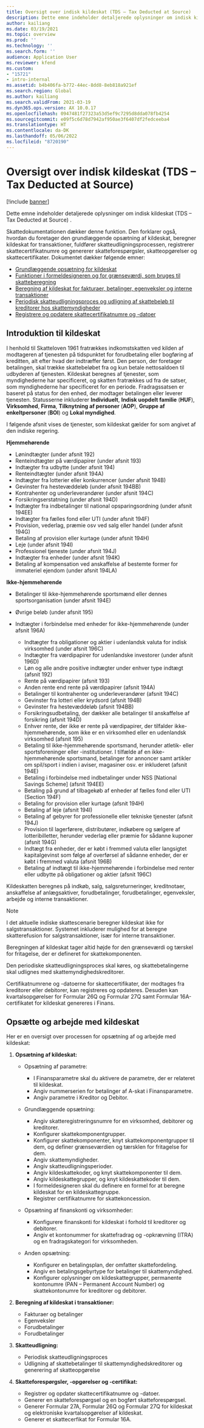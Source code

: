 ```yaml
---
title: Oversigt over indisk kildeskat (TDS – Tax Deducted at Source)
description: Dette emne indeholder detaljerede oplysninger om indisk kildeskat (TDS – Tax Deducted at Source) . Skattedokumentationen dækker denne funktion.
author: kailiang
ms.date: 03/19/2021
ms.topic: overview
ms.prod: ''
ms.technology: ''
ms.search.form: ''
audience: Application User
ms.reviewer: kfend
ms.custom:
- "15721"
- intro-internal
ms.assetid: b4b406fa-b772-44ec-8dd8-8eb818a921ef
ms.search.region: Global
ms.author: kailiang
ms.search.validFrom: 2021-03-19
ms.dyn365.ops.version: AX 10.0.17
ms.openlocfilehash: 0947481f27323a53d5ef9c7295d8dda078fb4254
ms.sourcegitcommit: e09f5c6d78d7942af950ae3f6407df2fedceeba4
ms.translationtype: HT
ms.contentlocale: da-DK
ms.lasthandoff: 05/06/2022
ms.locfileid: "8720190"
---
```

# <a name="indian-tax-deducted-at-source-tds-overview"></a>Oversigt over indisk kildeskat (TDS – Tax Deducted at Source)

[!include [banner](../includes/banner.md)]

Dette emne indeholder detaljerede oplysninger om indisk kildeskat (TDS – Tax Deducted at Source) .

Skattedokumentationen dækker denne funktion. Den forklarer også, hvordan du foretager den grundlæggende opsætning af kildeskat, beregner kildeskat for transaktioner, fuldfører skatteudligningsprocessen, registrerer skattecertifikatnumre og genererer skatteforespørgsler, skatteopgørelser og skattecertifikater. Dokumentet dækker følgende emner:

- [Grundlæggende opsætning for kildeskat](apac-ind-TDS-TDS-ledger-accounts-setup.md)
- [Funktioner i formeldesigneren og for grænseværdi, som bruges til skatteberegning](apac-ind-TDS-Formula-designer.md)
- [Beregning af kildeskat for fakturaer, betalinger, egenveksler og interne transaktioner](apac-ind-TDS-Calculate-TDS-on-invoices-using-journals.md)
- [Periodisk skatteudligningsproces og udligning af skattebeløb til kreditorer hos skattemyndigheder](apac-ind-TDS-Run-the-periodic-TDS-settlement-process.md)
- [Registrere og opdatere skattecertifikatnumre og -datoer](apac-ind-TDS-Record-TDS-concession-certificate-numbers.md)

## <a name="introduction-to-tds"></a>Introduktion til kildeskat

I henhold til Skatteloven 1961 fratrækkes indkomstskatten ved kilden af modtageren af tjenesten på tidspunktet for forudbetaling eller bogføring af kreditten, alt efter hvad der indtræffer først. Den person, der foretager betalingen, skal trække skattebeløbet fra og kun betale nettosaldoen til udbyderen af tjenesten. Kildeskat beregnes af tjenester, som myndighederne har specificeret, og skatten fratrækkes ud fra de satser, som myndighederne har specificeret for en periode. Fradragssatsen er baseret på status for den enhed, der modtager betalingen eller leverer tjenesten. Statusserne inkluderer **Individuelt**, **Indisk uopdelt familie** (**HUF**), **Virksomhed**, **Firma**, **Tilknytning af personer** (**AOP**), **Gruppe af enkeltpersoner** (**BOI**) og **Lokal myndighed**.

I følgende afsnit vises de tjenester, som kildeskat gælder for som angivet af den indiske regering.

**Hjemmehørende**

- Lønindtægter (under afsnit 192)
- Renteindtægter på værdipapirer (under afsnit 193)
- Indtægter fra udbytte (under afsnit 194)
- Renteindtægter (under afsnit 194A)
- Indtægter fra lotterier eller konkurrencer (under afsnit 194B)
- Gevinster fra hestevæddeløb (under afsnit 194BB)
- Kontrahenter og underleverandører (under afsnit 194C)
- Forsikringserstatning (under afsnit 194D)
- Indtægter fra indbetalinger til national opsparingsordning (under afsnit 194EE)
- Indtægter fra fælles fond eller UTI (under afsnit 194F)
- Provision, vederlag, præmie osv ved salg eller handel (under afsnit 194G)
- Betaling af provision eller kurtage (under afsnit 194H)
- Leje (under afsnit 194I)
- Professionel tjeneste (under afsnit 194J)
- Indtægter fra enheder (under afsnit 194K)
- Betaling af kompensation ved anskaffelse af bestemte former for immateriel ejendom (under afsnit 194LA)

**Ikke-hjemmehørende**

- Betalinger til ikke-hjemmehørende sportsmænd eller dennes sportsorganisation (under afsnit 194E)
- Øvrige beløb (under afsnit 195)
- Indtægter i forbindelse med enheder for ikke-hjemmehørende (under afsnit 196A)

    - Indtægter fra obligationer og aktier i udenlandsk valuta for indisk virksomhed (under afsnit 196C)
    - Indtægter fra værdipapirer for udenlandske investorer (under afsnit 196D)
    - Løn og alle andre positive indtægter under enhver type indtægt (afsnit 192)
    - Rente på værdipapirer (afsnit 193)
    - Anden rente end rente på værdipapirer (afsnit 194A)
    - Betalinger til kontrahenter og underleverandører (afsnit 194C)
    - Gevinster fra lotteri eller krydsord (afsnit 194B)
    - Gevinster fra hestevæddeløb (afsnit 194BB)
    - Forsikringsudbetaling, der dækker alle betalinger til anskaffelse af forsikring (afsnit 194D)
    - Enhver rente, der ikke er rente på værdipapirer, der tilfalder ikke-hjemmehørende, som ikke er en virksomhed eller en udenlandsk virksomhed (afsnit 195)
    - Betaling til ikke-hjemmehørende sportsmand, herunder atletik- eller sportsforeninger eller -institutioner. I tilfælde af en ikke-hjemmehørende sportsmand, betalinger for annoncer samt artikler om spil/sport i indien i aviser, magasiner osv. er inkluderet (afsnit 194E)
    - Betaling i forbindelse med indbetalinger under NSS \[National Savings Scheme\] (afsnit 194EE)
    - Betaling på grund af tilbagekøb af enheder af fælles fond eller UTI (Section 194F)
    - Betaling for provision eller kurtage (afsnit 194H)
    - Betaling af leje (afsnit 194I)
    - Betaling af gebyrer for professionelle eller tekniske tjenester (afsnit 194J)
    - Provision til lagerførere, distributører, indkøbere og sælgere af lotteribilletter, herunder vederlag eller præmie for sådanne kuponer (afsnit 194G)
    - Indtægt fra enheder, der er købt i fremmed valuta eller langsigtet kapitalgevinst som følge af overførsel af sådanne enheder, der er købt i fremmed valuta (afsnit 196B)
    - Betaling af indtægt til ikke-hjemmehørende i forbindelse med renter eller udbytte på obligationer og aktier (afsnit 196C)

Kildeskatten beregnes på indkøb, salg, salgsreturneringer, kreditnotaer, anskaffelse af anlægsaktiver, forudbetalinger, forudbetalinger, egenveksler, arbejde og interne transaktioner.

> [!NOTE]
> I det aktuelle indiske skattescenarie beregner kildeskat ikke for salgstransaktioner. Systemet inkluderer mulighed for at beregne skatterefusion for salgstransaktioner, især for interne transaktioner.

Beregningen af kildeskat tager altid højde for den grænseværdi og tærskel for fritagelse, der er defineret for skattekomponenten.

Den periodiske skatteudligningsproces skal køres, og skattebetalingerne skal udlignes med skattemyndighedskreditorer.

Certifikatnumrene og -datoerne for skattecertifikater, der modtages fra kreditorer eller debitorer, kan registreres og opdateres. Desuden kan kvartalsopgørelser for Formular 26Q og Formular 27Q samt Formular 16A-certifikatet for kildeskat genereres i Finans.

## <a name="setting-up-and-working-with-tds"></a>Opsætte og arbejde med kildeskat

Her er en oversigt over processen for opsætning af og arbejde med kildeskat:

1. **Opsætning af kildeskat:**

    - Opsætning af parametre:

        - I Finansparametre skal du aktivere de parametre, der er relateret til kildeskat.
        - Angiv nummerserien for betalinger af A-skat i Finansparametre.
        - Angiv parametre i Kreditor og Debitor.

    - Grundlæggende opsætning:

        - Angiv skatteregistreringsnumre for en virksomhed, debitorer og kreditorer.
        - Konfigurer skattekomponentgrupper.
        - Konfigurer skattekomponenter, knyt skattekomponentgrupper til dem, og definer grænseværdien og tærsklen for fritagelse for dem.
        - Angiv skattemyndigheder.
        - Angiv skatteudligningsperioder.
        - Angiv kildeskattekoder, og knyt skattekomponenter til dem.
        - Angiv kildeskattegrupper, og knyt kildeskattekoder til dem.
        - I formeldesigneren skal du definere en formel for at beregne kildeskat for en kildeskattegruppe.
        - Registrer certifikatnumre for skattekoncession.

    - Opsætning af finanskonti og virksomheder:

        - Konfigurere finanskonti for kildeskat i forhold til kreditorer og debitorer.
        - Angiv et kontonummer for skattefradrag og -opkrævning (ITRA) og en fradragskategori for virksomheden.

    - Anden opsætning:

        - Konfigurer en betalingsplan, der omfatter skattefordeling.
        - Angiv en betalingsgebyrtype for betalinger til skattemyndighed.
        - Konfigurer oplysninger om kildeskattegrupper, permanente kontonumre (PAN – Permanent Account Number) og skattekontonumre for kreditorer og debitorer.

2. **Beregning af kildeskat i transaktioner:**

    - Fakturaer og betalinger
    - Egenveksler
    - Forudbetalinger
    - Forudbetalinger

3. **Skatteudligning:**

    - Periodisk skatteudligningsproces
    - Udligning af skattebetalinger til skattemyndighedskreditorer og generering af skatteopgørelse

4. **Skatteforespørgsler, -opgørelser og -certifikat:**

    - Registrer og opdater skattecertifikatnumre og -datoer.
    - Generer en skatteforespørgsel og en bogført skatteforespørgsel.
    - Generer Formular 27A, Formular 26Q og Formular 27Q for kildeskat og elektroniske kvartalsopgørelser af kildeskat.
    - Generer et skattecerfikat for Formular 16A.
